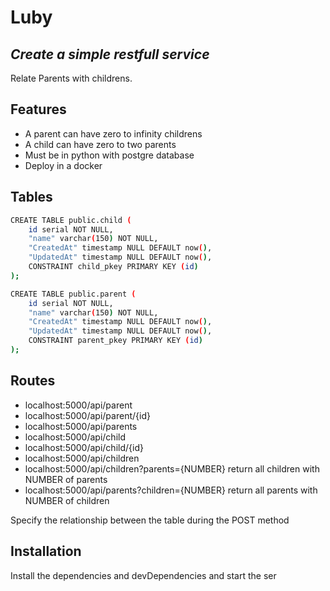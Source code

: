 # Luby
## _Create a simple restfull service_

Relate Parents with childrens.


## Features

- A parent can have zero to infinity childrens
- A child can have zero to two parents
- Must be in python with postgre database
- Deploy in a docker

## Tables

```sh
CREATE TABLE public.child (
	id serial NOT NULL,
	"name" varchar(150) NOT NULL,
	"CreatedAt" timestamp NULL DEFAULT now(),
	"UpdatedAt" timestamp NULL DEFAULT now(),
	CONSTRAINT child_pkey PRIMARY KEY (id)
);

CREATE TABLE public.parent (
	id serial NOT NULL,
	"name" varchar(150) NOT NULL,
	"CreatedAt" timestamp NULL DEFAULT now(),
	"UpdatedAt" timestamp NULL DEFAULT now(),
	CONSTRAINT parent_pkey PRIMARY KEY (id)
);
```

## Routes

- localhost:5000/api/parent
- localhost:5000/api/parent/{id}
- localhost:5000/api/parents
- localhost:5000/api/child
- localhost:5000/api/child/{id}
- localhost:5000/api/children
- localhost:5000/api/children?parents={NUMBER} return all children with NUMBER of parents
- localhost:5000/api/parents?children={NUMBER} return all parents with NUMBER of children

Specify the relationship between the table during the POST method

## Installation

Install the dependencies and devDependencies and start the ser